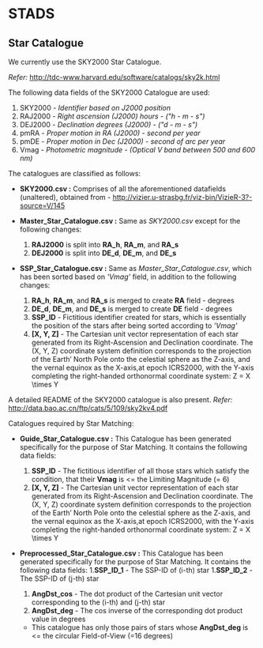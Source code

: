 # STADS

## Star Catalogue

We currently use the SKY2000 Star Catalogue.

*Refer:* http://tdc-www.harvard.edu/software/catalogs/sky2k.html

The following data fields of the SKY2000 Catalogue are used:

1. SKY2000 - *Identifier based on J2000 position*
1. RAJ2000 - *Right ascension (J2000) hours - ("h - m - s")*
1. DEJ2000 - *Declination degrees (J2000) - ("d - m - s")*
1. pmRA - *Proper motion in RA (J2000) - second per year*
1. pmDE - *Proper motion in Dec (J2000) - second of arc per year*
1. Vmag - *Photometric magnitude - (Optical V band between 500 and 600 nm)*

The catalogues are classified as follows:
* **SKY2000.csv :** Comprises of all the aforementioned datafields (unaltered), obtained from - http://vizier.u-strasbg.fr/viz-bin/VizieR-3?-source=V/145

* **Master_Star_Catalogue.csv :** Same as *SKY2000.csv* except for the following changes:
	1. **RAJ2000** is split into **RA_h**, **RA_m**, and **RA_s**
	1. **DEJ2000** is split into **DE_d**, **DE_m**, and **DE_s**

* **SSP_Star_Catalogue.csv :** Same as *Master_Star_Catalogue.csv*, which has been sorted based on *'Vmag'* field, in addition to the following changes:
	1. **RA_h**, **RA_m**, and **RA_s** is merged to create **RA** field - degrees
	1. **DE_d**, **DE_m**, and **DE_s** is merged to create **DE** field - degrees
	1. **SSP_ID** - Fictitious identifier created for stars, which is essentially the position of the stars after being sorted according to *'Vmag'*
	1. **[X, Y, Z]** - The Cartesian unit vector representation of each star generated from its Right-Ascension and Declination coordinate. The (X, Y, Z) coordinate system definition corresponds to the projection of the Earth’ North Pole onto the celestial sphere as the Z-axis, and the vernal equinox as the X-axis,at epoch ICRS2000, with the Y-axis completing the right-handed orthonormal coordinate system: Z = X \times Y

A detailed README of the SKY2000 catalogue is also present.
*Refer:* http://data.bao.ac.cn/ftp/cats/5/109/sky2kv4.pdf  


Catalogues required by Star Matching:

* **Guide_Star_Catalogue.csv :** This Catalogue has been generated specifically for the purpose of Star Matching. It contains the following data fields:
	1. **SSP_ID** - The fictitious identifier of all those stars which satisfy the condition, that their **Vmag** is <= the Limiting Magnitude (= 6)
	1. **[X, Y, Z]** - The Cartesian unit vector representation of each star generated from its Right-Ascension and Declination coordinate. The (X, Y, Z) coordinate system definition corresponds to the projection of the Earth’ North Pole onto the celestial sphere as the Z-axis, and the vernal equinox as the X-axis,at epoch ICRS2000, with the Y-axis completing the right-handed orthonormal coordinate system: Z = X \times Y

* **Preprocessed_Star_Catalogue.csv :** This Catalogue has been generated specifically for the purpose of Star Matching. It contains the following data fields:
	1.**SSP_ID_1** - The SSP-ID of (i-th) star
	1.**SSP_ID_2** - The SSP-ID of (j-th) star
	1. **AngDst_cos** - The dot product of the Cartesian unit vector corresponding to the (i-th) and (j-th) star
	1. **AngDst_deg** - The cos inverse of the corresponding dot product value in degrees
	* This catalogue has only those pairs of stars whose **AngDst_deg** is <= the circular Field-of-View (=16 degrees)



